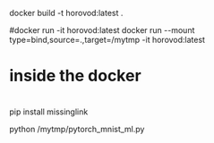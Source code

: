 
docker build -t horovod:latest .

#docker run -it horovod:latest
docker run --mount type=bind,source=.,target=/mytmp -it horovod:latest

#
# inside the docker
#

pip install missinglink

python /mytmp/pytorch_mnist_ml.py
